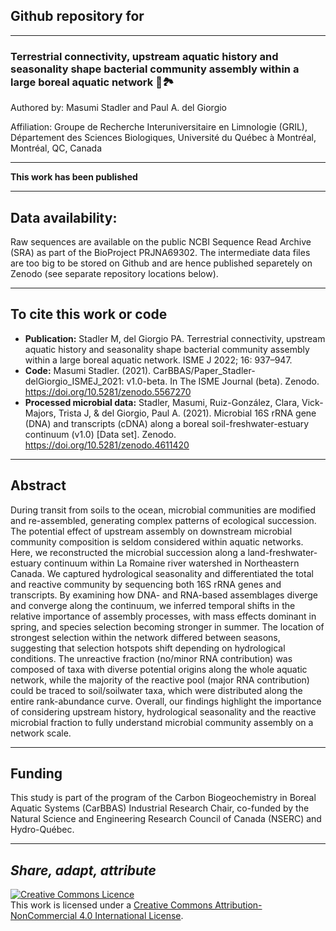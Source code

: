 ## Github repository for

---

### Terrestrial connectivity, upstream aquatic history and seasonality shape bacterial community assembly within a large boreal aquatic network :microbe::national_park:

Authored by: Masumi Stadler and Paul A. del Giorgio

Affiliation: Groupe de Recherche Interuniversitaire en Limnologie (GRIL), Département des Sciences Biologiques, Université du Québec à Montréal, Montréal, QC, Canada

---

**This work has been published**

---

## Data availability:
Raw sequences are available on the public NCBI Sequence Read Archive (SRA) as part of the BioProject PRJNA69302.
The intermediate data files are too big to be stored on Github and are hence published separetely on Zenodo (see separate repository locations below).

---

## To cite this work or code

- **Publication:** Stadler M, del Giorgio PA. Terrestrial connectivity, upstream aquatic history and seasonality shape bacterial community assembly within a large boreal aquatic network. ISME J 2022; 16: 937–947. 
- **Code:** Masumi Stadler. (2021). CarBBAS/Paper_Stadler-delGiorgio_ISMEJ_2021: v1.0-beta. In The ISME Journal (beta). Zenodo. https://doi.org/10.5281/zenodo.5567270
- **Processed microbial data:** Stadler, Masumi, Ruiz-González, Clara, Vick-Majors, Trista J, & del Giorgio, Paul A. (2021). Microbial 16S rRNA gene (DNA) and transcripts (cDNA) along a boreal soil-freshwater-estuary continuum (v1.0) [Data set]. Zenodo. https://doi.org/10.5281/zenodo.4611420

---

## Abstract
During transit from soils to the ocean, microbial communities are modified and re-assembled, generating complex patterns of ecological succession. The potential effect of upstream assembly on downstream microbial community composition is seldom considered within aquatic networks. Here, we reconstructed the microbial succession along a land-freshwater-estuary continuum within La Romaine river watershed in Northeastern Canada. We captured hydrological seasonality and differentiated the total and reactive community by sequencing both 16S rRNA genes and transcripts. By examining how DNA- and RNA-based assemblages diverge and converge along the continuum, we inferred temporal shifts in the relative importance of assembly processes, with mass effects dominant in spring, and species selection becoming stronger in summer. The location of strongest selection within the network differed between seasons, suggesting that selection hotspots shift depending on hydrological conditions. The unreactive fraction (no/minor RNA contribution) was composed of taxa with diverse potential origins along the whole aquatic network, while the majority of the reactive pool (major RNA contribution) could be traced to soil/soilwater taxa, which were distributed along the entire rank-abundance curve. Overall, our findings highlight the importance of considering upstream history, hydrological seasonality and the reactive microbial fraction to fully understand microbial community assembly on a network scale.

---

## Funding

This study is part of the program of the Carbon Biogeochemistry in Boreal Aquatic Systems (CarBBAS) Industrial Research Chair, co-funded by the Natural Science and Engineering Research Council of Canada (NSERC) and Hydro-Québec.

---

## *Share, adapt, attribute*

<a rel="license" href="http://creativecommons.org/licenses/by-nc/4.0/"><img alt="Creative Commons Licence" style="border-width:0" src="https://i.creativecommons.org/l/by-nc/4.0/88x31.png" /></a><br />This work is licensed under a <a rel="license" href="http://creativecommons.org/licenses/by-nc/4.0/">Creative Commons Attribution-NonCommercial 4.0 International License</a>.

